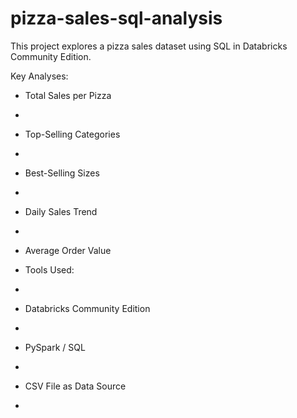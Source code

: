 # pizza-sales-sql-analysis

This project explores a pizza sales dataset using SQL in Databricks Community Edition.

Key Analyses:

- Total Sales per Pizza
- 
- Top-Selling Categories
- 
- Best-Selling Sizes
- 
- Daily Sales Trend
- 
- Average Order Value

- Tools Used:
- 
- Databricks Community Edition
- 
- PySpark / SQL
- 
- CSV File as Data Source
- 
